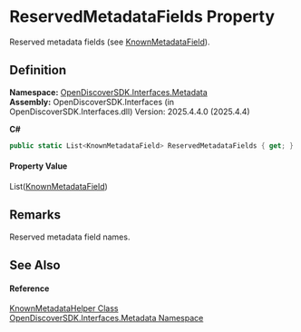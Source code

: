 # ReservedMetadataFields Property


Reserved metadata fields (see <a href="a4b5275b-c507-047c-66df-6eb5d206a3a3">KnownMetadataField</a>).



## Definition
**Namespace:** <a href="520b27cc-9ac9-4549-2981-558ed96ae428">OpenDiscoverSDK.Interfaces.Metadata</a>  
**Assembly:** OpenDiscoverSDK.Interfaces (in OpenDiscoverSDK.Interfaces.dll) Version: 2025.4.4.0 (2025.4.4)

**C#**
``` C#
public static List<KnownMetadataField> ReservedMetadataFields { get; }
```



#### Property Value
List(<a href="a4b5275b-c507-047c-66df-6eb5d206a3a3">KnownMetadataField</a>)

## Remarks
Reserved metadata field names.

## See Also


#### Reference
<a href="a94c5f4f-83d7-256c-91bc-63929ed8423b">KnownMetadataHelper Class</a>  
<a href="520b27cc-9ac9-4549-2981-558ed96ae428">OpenDiscoverSDK.Interfaces.Metadata Namespace</a>  
